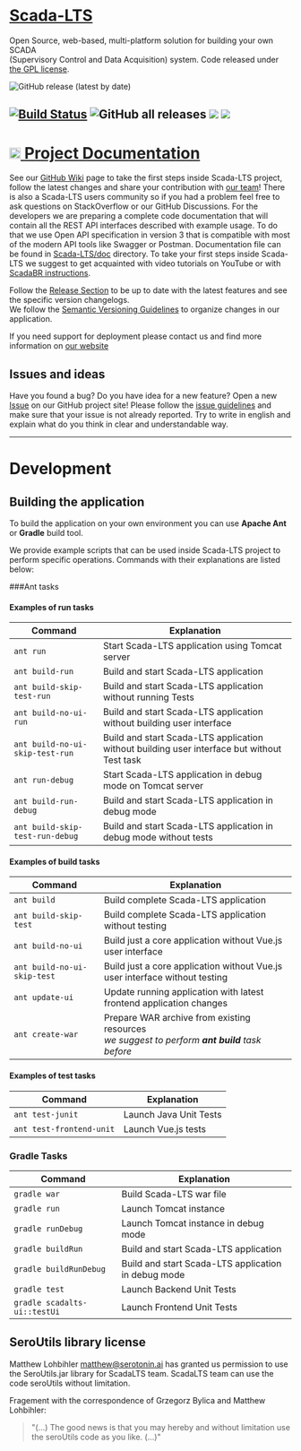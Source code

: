 # [Scada-LTS](http://scada-lts.org)

Open Source, web-based, multi-platform solution for building your own SCADA   
(Supervisory Control and Data Acquisition) system.
Code released under [the GPL license](https://github.com/SCADA-LTS/Scada-LTS/blob/develop/LICENSE).

![GitHub release (latest by date)](https://img.shields.io/github/v/release/SCADA-LTS/Scada-LTS)

[![Build Status](https://travis-ci.org/SCADA-LTS/Scada-LTS.svg?branch=develop)](https://travis-ci.org/SCADA-LTS/Scada-LTS)
![GitHub all releases](https://img.shields.io/github/downloads/SCADA-LTS/Scada-LTS/total)
[![](https://images.microbadger.com/badges/version/scadalts/scadalts.svg)](https://microbadger.com/images/scadalts/scadalts "Get your own version badge on microbadger.com")
[![](https://images.microbadger.com/badges/image/dockergb/scadalts-dev.svg)](https://microbadger.com/images/dockergb/scadalts-dev "Get your own image badge on microbadger.com")
---

<h1><a style="color:#222222;" href="https://github.com/SCADA-LTS/Scada-LTS/wiki"><img src=https://github.githubassets.com/images/modules/logos_page/GitHub-Logo.png height="20px" /> Project Documentation</a></h1> 

See our [GitHub Wiki](https://github.com/SCADA-LTS/Scada-LTS/wiki) page to take the first steps inside
Scada-LTS project, follow the latest changes and share your contribution with [our team](https://github.com/SCADA-LTS/Scada-LTS/wiki/The-Team)!
There is also a Scada-LTS users community so if you had a problem feel free to ask questions on StackOverflow or our GitHub Discussions.
For the developers we are preparing a complete code documentation that will contain all the REST API interfaces
described with example usage. To do that we use Open API specification in version 3 that is compatible with
most of the modern API tools like Swagger or Postman. Documentation file can be found in [Scada-LTS/doc](https://github.com/SCADA-LTS/Scada-LTS/tree/develop/doc/RESTAPI) directory.
To take your first steps inside Scada-LTS we suggest to get acquainted with video tutorials on YouTube or with [ScadaBR instructions](https://sourceforge.net/p/scadabr/wiki/Manual%20ScadaBR%20English%200%20Summary/).

Follow the [Release Section](https://github.com/SCADA-LTS/Scada-LTS/releases) to be up to date with the latest features and see the specific version changelogs.   
We follow the [Semantic Versioning Guidelines](http://semver.org/) to organize changes in our application.

If you need support for deployment please contact us and find more information on [our website](http://scada-lts.comhttp://scada-lts.com/#support)



## Issues and ideas
Have you found a bug? Do you have idea for a new feature? Open a new [Issue](https://github.com/SCADA-LTS/Scada-LTS/issues) on our GitHub project site!
Please follow the [issue guidelines](https://github.com/twbs/bootstrap/blob/master/CONTRIBUTING.md#using-the-issue-tracker)
and make sure that your issue is not already reported. Try to write in english and explain what do you think in clear and understandable way.


---

# Development

## Building the application
To build the application on your own environment you can use **Apache Ant** or **Gradle** build tool.

We provide example scripts that can be used inside Scada-LTS project to perform specific operations.
Commands with their explanations are listed below:

###Ant tasks

#### Examples of run tasks
| Command | Explanation |
| ---- | ---- |
| ```ant run``` | Start Scada-LTS application using Tomcat server |
| ```ant build-run``` | Build and start Scada-LTS application |
| ```ant build-skip-test-run``` | Build and start Scada-LTS application without running Tests |
| ```ant build-no-ui-run``` | Build and start Scada-LTS application without building user interface |
| ```ant build-no-ui-skip-test-run``` | Build and start Scada-LTS application without building user interface but without Test task |
| ```ant run-debug``` | Start Scada-LTS application in debug mode on Tomcat server |
| ```ant build-run-debug``` | Build and start Scada-LTS application in debug mode |
| ```ant build-skip-test-run-debug``` | Build and start Scada-LTS application in debug mode without tests |

#### Examples of build tasks
| Command | Explanation |
| ---- | ---- |
| ```ant build``` | Build complete Scada-LTS application |
| ```ant build-skip-test``` | Build complete Scada-LTS application without testing |
| ```ant build-no-ui``` | Build just a core application  without Vue.js user interface |
| ```ant build-no-ui-skip-test``` | Build just a core application  without Vue.js user interface without testing |
| ```ant update-ui``` | Update running application with latest frontend application changes |
| ```ant create-war``` | Prepare WAR archive from existing resources<br/> _we suggest to perform **ant build** task before_ |

#### Examples of test tasks
| Command | Explanation |
| ---- | ---- |
| ```ant test-junit``` | Launch Java Unit Tests |
| ```ant test-frontend-unit``` | Launch Vue.js tests |

### Gradle Tasks
| Command | Explanation |
| ---- | ---- |
| ```gradle war``` | Build Scada-LTS war file |
| ```gradle run``` | Launch Tomcat instance |
| ```gradle runDebug``` | Launch Tomcat instance in debug mode |
| ```gradle buildRun``` | Build and start Scada-LTS application |
| ```gradle buildRunDebug``` | Build and start Scada-LTS application in debug mode |
| ```gradle test``` | Launch Backend Unit Tests |
| ```gradle scadalts-ui::testUi``` | Launch Frontend Unit Tests |

## SeroUtils library license

Matthew Lohbihler <matthew@serotonin.ai> has granted us permission to use the SeroUtils.jar library for ScadaLTS team. ScadaLTS team can use the code seroUtils without limitation.

Fragement with the correspondence of Grzegorz Bylica and Matthew Lohbihler:
> "(...) The good news is that you may hereby and without limitation use the seroUtils code as you like. (...)"